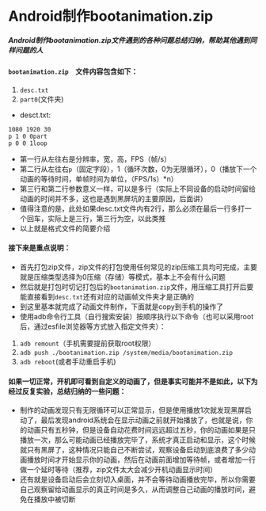# Android制作bootanimation.zip
##### Android制作bootanimation.zip文件遇到的各种问题总结归纳，帮助其他遇到同样问题的人
#### `bootanimation.zip`　文件内容包含如下：
1. `desc.txt`
2. `part0`(文件夹)
- desct.txt:
```
1080 1920 30
p 1 0 0part
p 0 0 1loop
```
- 第一行从左往右是分辨率，宽，高，FPS（帧/s）
- 第二行从左往右`p`（固定字段），1（循环次数，0为无限循环），0（播放下一个动画的等待时间，单帧时间为单位，（FPS/1s）*n）
- 第三行和第二行参数意义一样，可以是多行（实际上不同设备的启动时间留给动画的时间并不多，这也是遇到黑屏坑的主要原因，后面讲）
- 值得注意的是，此处如果desc.txt文件内有2行，那么必须在最后一行多打一个回车，实际上是三行，第三行为空，以此类推
- 以上就是格式文件的简要介绍

#### 接下来是重点说明：
- 首先打包zip文件，zip文件的打包使用任何常见的zip压缩工具均可完成，主要就是压缩类型选择为0压缩（存储）等模式，基本上不会有什么问题
- 然后就是打包时切记打包后的`bootanimation.zip`文件，用压缩工具打开后要能直接看到`desc.txt`还有对应的动画帧文件夹才是正确的
- 到这里基本就完成了动画文件制作，下面就是copy到手机的操作了
- 使用adb命令行工具（自行搜索安装）按顺序执行以下命令（也可以采用root后，通过esfile浏览器等方式放入指定文件夹）：
1. `adb remount`（手机需要提前获取root权限）
2. `adb push ./bootanimation.zip /system/media/bootanimation.zip`
3. `adb reboot`(或者手动重启手机)

#### 如果一切正常，开机即可看到自定义的动画了，但是事实可能并不是如此，以下为经过反复实验，总结归纳的一些问题：
- 制作的动画发现只有无限循环可以正常显示，但是使用播放1次就发现黑屏启动了，最后发现android系统会在显示动画之前就开始播放了，也就是说，你的动画只有五秒钟，但是设备自动花费时间远远超过五秒，你的动画如果是只播放一次，那么可能动画已经播放完毕了，系统才真正启动和显示，这个时候就只有黑屏了，这种情况只能自己不断尝试，观察设备启动到底浪费了多少动画播放时间才开始显示你的动画，然后在动画前面增加等待帧，或者增加一行做一个延时等待（推荐，zip文件太大会减少开机动画显示时间）
- 还有就是设备启动后会立刻切入桌面，并不会等待动画播放完毕，所以你需要自己观察留给动画显示的真正时间是多久，从而调整自己动画的播放时间，避免在播放中被切断
